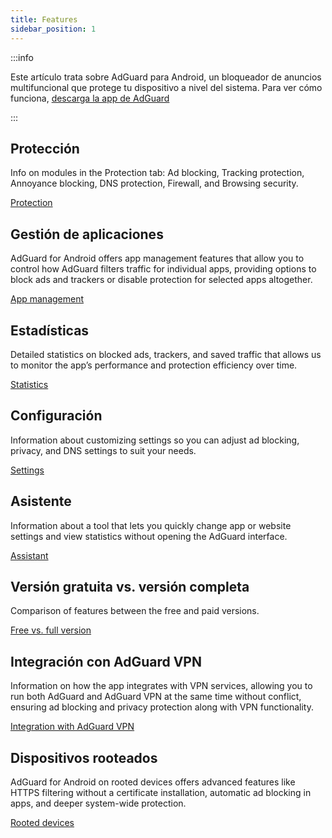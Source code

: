```yaml
---
title: Features
sidebar_position: 1
---
```


:::info

Este artículo trata sobre AdGuard para Android, un bloqueador de anuncios multifuncional que protege tu dispositivo a nivel del sistema. Para ver cómo funciona, [descarga la app de AdGuard](https://agrd.io/download-kb-adblock)

:::

## Protección

Info on modules in the Protection tab: Ad blocking, Tracking protection, Annoyance blocking, DNS protection, Firewall, and Browsing security.

[Protection](/adguard-for-android/features/protection/protection.md)

## Gestión de aplicaciones

AdGuard for Android offers app management features that allow you to control how AdGuard filters traffic for individual apps, providing options to block ads and trackers or disable protection for selected apps altogether.

[App management](/adguard-for-android/features/app-management.md)

## Estadísticas

Detailed statistics on blocked ads, trackers, and saved traffic that allows us to monitor the app’s performance and protection efficiency over time.

[Statistics](/adguard-for-android/features/statistics.md)

## Configuración

Information about customizing settings so you can adjust ad blocking, privacy, and DNS settings to suit your needs.

[Settings](/adguard-for-android/features/settings.md)

## Asistente

Information about a tool that lets you quickly change app or website settings and view statistics without opening the AdGuard interface.

[Assistant](/adguard-for-android/features/assistant.md)

## Versión gratuita vs. versión completa

Comparison of features between the free and paid versions.

[Free vs. full version](/adguard-for-android/features/free-vs-full.mdx)

## Integración con AdGuard VPN

Information on how the app integrates with VPN services, allowing you to run both AdGuard and AdGuard VPN at the same time without conflict, ensuring ad blocking and privacy protection along with VPN functionality.

[Integration with AdGuard VPN](/adguard-for-android/features/integration-with-vpn.md)

## Dispositivos rooteados

AdGuard for Android on rooted devices offers advanced features like HTTPS filtering without a certificate installation, automatic ad blocking in apps, and deeper system-wide protection.

[Rooted devices](/adguard-for-android/features/rooted.md)
